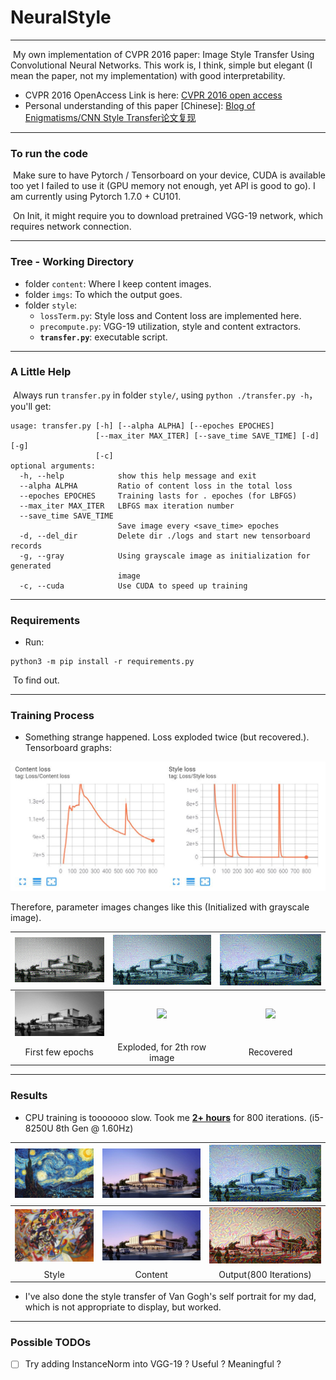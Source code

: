 # NeuralStyle
---
​		My own implementation of CVPR 2016 paper: Image Style Transfer Using Convolutional Neural Networks. This work is, I think, simple but elegant (I mean the paper, not my implementation) with good interpretability. 

- CVPR 2016 OpenAccess Link is here: [CVPR 2016 open access](https://openaccess.thecvf.com/content_cvpr_2016/html/Gatys_Image_Style_Transfer_CVPR_2016_paper.html)
- Personal understanding of this paper [Chinese]: [Blog of Enigmatisms/CNN Style Transfer论文复现](https://enigmatisms.github.io/2021/04/21/CNN-Style-Transfer%E8%AE%BA%E6%96%87%E5%A4%8D%E7%8E%B0/)

---

### To run the code

​		Make sure to have Pytorch / Tensorboard on your device, CUDA is available too yet I failed to use it (GPU memory not enough, yet API is good to go). I am currently using Pytorch 1.7.0 + CU101.

​		On Init, it might require you to download pretrained VGG-19 network, which requires network connection. 

---

### Tree - Working Directory 

- folder `content`: Where I keep content images.
- folder `imgs`: To which the output goes.
- folder `style`:
  - `lossTerm.py`: Style loss and Content loss are implemented here.
  - `precompute.py`: VGG-19 utilization, style and content extractors.
  - **`transfer.py`**: executable script.

---

### A Little Help

​		Always run `transfer.py` in folder `style/`, using `python ./transfer.py -h`， you'll get:

```shell
usage: transfer.py [-h] [--alpha ALPHA] [--epoches EPOCHES]
                   [--max_iter MAX_ITER] [--save_time SAVE_TIME] [-d] [-g]
                   [-c]
optional arguments:
  -h, --help            show this help message and exit
  --alpha ALPHA         Ratio of content loss in the total loss
  --epoches EPOCHES     Training lasts for . epoches (for LBFGS)
  --max_iter MAX_ITER   LBFGS max iteration number
  --save_time SAVE_TIME
                        Save image every <save_time> epoches
  -d, --del_dir         Delete dir ./logs and start new tensorboard records
  -g, --gray            Using grayscale image as initialization for generated
                        image
  -c, --cuda            Use CUDA to speed up training
```

---

### Requirements

- Run:

```
python3 -m pip install -r requirements.py
```

​		To find out.

---

### Training Process

- Something strange happened. Loss exploded twice (but recovered.). Tensorboard graphs:

![](imgs/training.JPG)

Therefore, parameter images changes like this (Initialized with grayscale image).

| ![](imgs/G_star_71.jpg)  |  ![](imgs/G_star_221.jpg)   |  ![](imgs/G_star_481.jpg)   |
| :----------------------: | :-------------------------: | :-------------------------: |
| ![](imgs/G_chaos_11.jpg) | ![](README/G_chaos_181.jpg) | ![](README/G_chaos_241.jpg) |
|     First few epochs     | Exploded, for 2th row image |          Recovered          |

---

### Results

- CPU training is tooooooo slow. Took me **<u>2+ hours</u>** for 800 iterations. (i5-8250U 8th Gen @ 1.60Hz)

| <img src="./asset/star.jpg" style="zoom:80%;" /> | ![](./content/content.jpg) | ![](./imgs/G_star_801.jpg) |
| :----------------------------------------------: | :------------------------: | :------------------------: |
| <img src="asset/chaos.jpg" style="zoom:80%;" />  |  ![](content/content.jpg)  | ![](imgs/G_chaos_801.jpg)  |
|                      Style                       |          Content           |   Output(800 Iterations)   |

- I've also done the style transfer of Van Gogh's self portrait for my dad, which is not appropriate to display, but worked.

---

### Possible TODOs

- [ ] Try adding InstanceNorm into VGG-19 ? Useful ? Meaningful ?